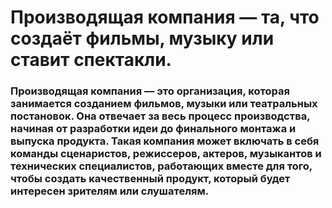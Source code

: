 # Производящая компания — та, что создаёт фильмы, музыку или ставит спектакли.
### Производящая компания — это организация, которая занимается созданием фильмов, музыки или театральных постановок. Она отвечает за весь процесс производства, начиная от разработки идеи до финального монтажа и выпуска продукта. Такая компания может включать в себя команды сценаристов, режиссеров, актеров, музыкантов и технических специалистов, работающих вместе для того, чтобы создать качественный продукт, который будет интересен зрителям или слушателям.